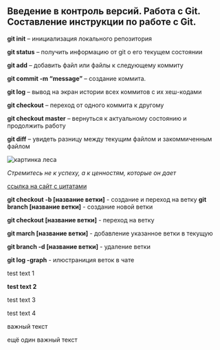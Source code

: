 ## Введение в контроль версий. Работа с Git. Составление инструкции по работе с Git.

**git init** – инициализация локального репозитория

**git status** – получить информацию от git о его текущем состоянии

**git add** – добавить файл или файлы к следующему коммиту

**git commit -m “message”** – создание коммита.

**git log** – вывод на экран истории всех коммитов с их хеш-кодами

**git checkout** – переход от одного коммита к другому

**git checkout master** – вернуться к актуальному состоянию и продолжить работу

**git diff** – увидеть разницу между текущим файлом и закоммиченным файлом

![картинка леса](https://upload.wikimedia.org/wikipedia/commons/4/4c/A_deciduous_beech_forest_in_Slovenia.jpg)

*Стремитесь не к успеху, а к ценностям, которые он дает*

[cсылка на сайт с цитатами](https://www.forbes.ru/forbeslife/dosug/262327-na-vse-vremena-100-vdokhnovlyayushchikh-tsitat)


**git checkout -b [название ветки]** - создание и переход на ветку
**git branch [название ветки]** - создание новой ветки

**git checkout [название ветки]** - переход на ветку

**git march [название ветки]** - добавление указанное ветки в текущую

**git branch -d [название ветки]** - удаление ветки

**git log -graph** - илюстраниция веток в чате

test text 1 

**test text 2**

test text 3

test text 4

важный текст

ещё один важный текст
